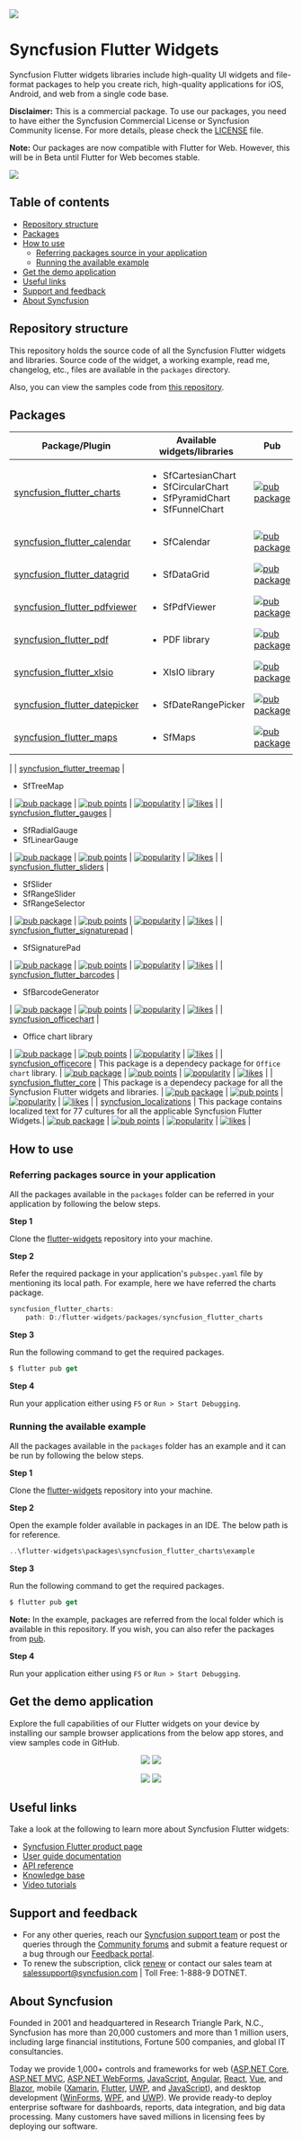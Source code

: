 <img src="https://cdn.syncfusion.com/content/images/flutter-widgets-banner-1.png"/>

# Syncfusion Flutter Widgets

Syncfusion Flutter widgets libraries include high-quality UI widgets and file-format packages to help you create rich, high-quality applications for iOS, Android, and web from a single code base.

**Disclaimer:** This is a commercial package. To use our packages, you need to have either the Syncfusion Commercial License or Syncfusion Community license. For more details, please check the [LICENSE](https://github.com/syncfusion/flutter-examples/blob/master/LICENSE) file.

**Note:** Our packages are now compatible with Flutter for Web. However, this will be in Beta until Flutter for Web becomes stable.

<img src="https://cdn.syncfusion.com/content/images/flutter-widgets-collage.png"/>


## Table of contents
- [Repository structure](#repository-structure)
- [Packages](#packages)
- [How to use](#how-to-use)
  - [Referring packages source in your application](#referring-packages-source-in-your-application)
  - [Running the available example](#running-the-available-example)
- [Get the demo application](#get-the-demo-application)
- [Useful links](#useful-links)
- [Support and feedback](#support-and-feedback)
- [About Syncfusion](#about-syncfusion)

## Repository structure

This repository holds the source code of all the Syncfusion Flutter widgets and libraries. Source code of the widget, a working example, read me, changelog, etc., files are available in the `packages` directory.

Also, you can view the samples code from [this repository](https://github.com/syncfusion/flutter-examples).

## Packages

| Package/Plugin | Available widgets/libraries | Pub | Points | Popularity | Likes |
|----------------|-----------------------------|-----|--------|------------|-------|
| [syncfusion_flutter_charts](./packages/syncfusion_flutter_charts/) | <ul><li>SfCartesianChart</li><li>SfCircularChart</li><li>SfPyramidChart</li><li>SfFunnelChart</li></ul> | [![pub package](https://img.shields.io/pub/v/syncfusion_flutter_charts.svg)](https://pub.dev/packages/syncfusion_flutter_charts) | [![pub points](https://badges.bar/syncfusion_flutter_charts/pub%20points)](https://pub.dev/packages/syncfusion_flutter_charts/score) |  [![popularity](https://badges.bar/syncfusion_flutter_charts/popularity)](https://pub.dev/packages/syncfusion_flutter_charts/score) | [![likes](https://badges.bar/syncfusion_flutter_charts/likes)](https://pub.dev/packages/syncfusion_flutter_charts/score) |
| [syncfusion_flutter_calendar](./packages/syncfusion_flutter_calendar/) | <ul><li>SfCalendar</li></ul> | [![pub package](https://img.shields.io/pub/v/syncfusion_flutter_calendar.svg)](https://pub.dev/packages/syncfusion_flutter_calendar) | [![pub points](https://badges.bar/syncfusion_flutter_calendar/pub%20points)](https://pub.dev/packages/syncfusion_flutter_calendar/score) |  [![popularity](https://badges.bar/syncfusion_flutter_calendar/popularity)](https://pub.dev/packages/syncfusion_flutter_calendar/score) | [![likes](https://badges.bar/syncfusion_flutter_calendar/likes)](https://pub.dev/packages/syncfusion_flutter_calendar/score) |
| [syncfusion_flutter_datagrid](./packages/syncfusion_flutter_datagrid/) | <ul><li>SfDataGrid</li></ul> | [![pub package](https://img.shields.io/pub/v/syncfusion_flutter_datagrid.svg)](https://pub.dev/packages/syncfusion_flutter_datagrid) | [![pub points](https://badges.bar/syncfusion_flutter_datagrid/pub%20points)](https://pub.dev/packages/syncfusion_flutter_datagrid/score) |  [![popularity](https://badges.bar/syncfusion_flutter_datagrid/popularity)](https://pub.dev/packages/syncfusion_flutter_datagrid/score) | [![likes](https://badges.bar/syncfusion_flutter_datagrid/likes)](https://pub.dev/packages/syncfusion_flutter_datagrid/score) |
| [syncfusion_flutter_pdfviewer](./packages/syncfusion_flutter_pdfviewer/) | <ul><li>SfPdfViewer</li></ul> | [![pub package](https://img.shields.io/pub/v/syncfusion_flutter_pdfviewer.svg)](https://pub.dev/packages/syncfusion_flutter_pdfviewer) | [![pub points](https://badges.bar/syncfusion_flutter_pdfviewer/pub%20points)](https://pub.dev/packages/syncfusion_flutter_pdfviewer/score) |  [![popularity](https://badges.bar/syncfusion_flutter_pdfviewer/popularity)](https://pub.dev/packages/syncfusion_flutter_pdfviewer/score) | [![likes](https://badges.bar/syncfusion_flutter_pdfviewer/likes)](https://pub.dev/packages/syncfusion_flutter_pdfviewer/score) |
| [syncfusion_flutter_pdf](./packages/syncfusion_flutter_pdf/) | <ul><li>PDF library</li></ul> | [![pub package](https://img.shields.io/pub/v/syncfusion_flutter_pdf.svg)](https://pub.dev/packages/syncfusion_flutter_pdf) | [![pub points](https://badges.bar/syncfusion_flutter_pdf/pub%20points)](https://pub.dev/packages/syncfusion_flutter_pdf/score) |  [![popularity](https://badges.bar/syncfusion_flutter_pdf/popularity)](https://pub.dev/packages/syncfusion_flutter_pdf/score) | [![likes](https://badges.bar/syncfusion_flutter_pdf/likes)](https://pub.dev/packages/syncfusion_flutter_pdf/score) |
| [syncfusion_flutter_xlsio](./packages/syncfusion_flutter_xlsio/) | <ul><li>XlsIO library</li></ul> | [![pub package](https://img.shields.io/pub/v/syncfusion_flutter_xlsio.svg)](https://pub.dev/packages/syncfusion_flutter_xlsio) | [![pub points](https://badges.bar/syncfusion_flutter_xlsio/pub%20points)](https://pub.dev/packages/syncfusion_flutter_xlsio/score) |  [![popularity](https://badges.bar/syncfusion_flutter_xlsio/popularity)](https://pub.dev/packages/syncfusion_flutter_xlsio/score) | [![likes](https://badges.bar/syncfusion_flutter_xlsio/likes)](https://pub.dev/packages/syncfusion_flutter_xlsio/score) |
| [syncfusion_flutter_datepicker](./packages/syncfusion_flutter_datepicker/) | <ul><li>SfDateRangePicker</li></ul> | [![pub package](https://img.shields.io/pub/v/syncfusion_flutter_datepicker.svg)](https://pub.dev/packages/syncfusion_flutter_datepicker) | [![pub points](https://badges.bar/syncfusion_flutter_datepicker/pub%20points)](https://pub.dev/packages/syncfusion_flutter_datepicker/score) |  [![popularity](https://badges.bar/syncfusion_flutter_datepicker/popularity)](https://pub.dev/packages/syncfusion_flutter_datepicker/score) | [![likes](https://badges.bar/syncfusion_flutter_datepicker/likes)](https://pub.dev/packages/syncfusion_flutter_datepicker/score) |
| [syncfusion_flutter_maps](./packages/syncfusion_flutter_maps/) | <ul><li>SfMaps</li></ul> | [![pub package](https://img.shields.io/pub/v/syncfusion_flutter_maps.svg)](https://pub.dev/packages/syncfusion_flutter_maps) | [![pub points](https://badges.bar/syncfusion_flutter_maps/pub%20points)](https://pub.dev/packages/syncfusion_flutter_maps/score) |  [![popularity](https://badges.bar/syncfusion_flutter_maps/popularity)](https://pub.dev/packages/syncfusion_flutter_maps/score) | [![likes](https://badges.bar/syncfusion_flutter_maps/likes)](https://pub.dev/packages/syncfusion_flutter_maps/score)
|
| [syncfusion_flutter_treemap](./packages/syncfusion_flutter_treemap/) | <ul><li>SfTreeMap</li></ul> | [![pub package](https://img.shields.io/pub/v/syncfusion_flutter_treemap.svg)](https://pub.dev/packages/syncfusion_flutter_treemap) | [![pub points](https://badges.bar/syncfusion_flutter_treemap/pub%20points)](https://pub.dev/packages/syncfusion_flutter_treemap/score) |  [![popularity](https://badges.bar/syncfusion_flutter_treemap/popularity)](https://pub.dev/packages/syncfusion_flutter_treemap/score) | [![likes](https://badges.bar/syncfusion_flutter_treemap/likes)](https://pub.dev/packages/syncfusion_flutter_treemap/score) |
| [syncfusion_flutter_gauges](./packages/syncfusion_flutter_gauges/) | <ul><li>SfRadialGauge</li><li>SfLinearGauge</li></ul>| [![pub package](https://img.shields.io/pub/v/syncfusion_flutter_gauges.svg)](https://pub.dev/packages/syncfusion_flutter_gauges) | [![pub points](https://badges.bar/syncfusion_flutter_gauges/pub%20points)](https://pub.dev/packages/syncfusion_flutter_gauges/score) |  [![popularity](https://badges.bar/syncfusion_flutter_gauges/popularity)](https://pub.dev/packages/syncfusion_flutter_gauges/score) | [![likes](https://badges.bar/syncfusion_flutter_gauges/likes)](https://pub.dev/packages/syncfusion_flutter_gauges/score) |
| [syncfusion_flutter_sliders](./packages/syncfusion_flutter_sliders/) | <ul><li>SfSlider</li><li>SfRangeSlider</li><li>SfRangeSelector</li></ul> | [![pub package](https://img.shields.io/pub/v/syncfusion_flutter_sliders.svg)](https://pub.dev/packages/syncfusion_flutter_sliders) | [![pub points](https://badges.bar/syncfusion_flutter_sliders/pub%20points)](https://pub.dev/packages/syncfusion_flutter_sliders/score) |  [![popularity](https://badges.bar/syncfusion_flutter_sliders/popularity)](https://pub.dev/packages/syncfusion_flutter_sliders/score) | [![likes](https://badges.bar/syncfusion_flutter_sliders/likes)](https://pub.dev/packages/syncfusion_flutter_sliders/score) |
| [syncfusion_flutter_signaturepad](./packages/syncfusion_flutter_signaturepad/) | <ul><li>SfSignaturePad</li></ul> | [![pub package](https://img.shields.io/pub/v/syncfusion_flutter_signaturepad.svg)](https://pub.dev/packages/syncfusion_flutter_signaturepad) | [![pub points](https://badges.bar/syncfusion_flutter_signaturepad/pub%20points)](https://pub.dev/packages/syncfusion_flutter_signaturepad/score) |  [![popularity](https://badges.bar/syncfusion_flutter_signaturepad/popularity)](https://pub.dev/packages/syncfusion_flutter_signaturepad/score) | [![likes](https://badges.bar/syncfusion_flutter_signaturepad/likes)](https://pub.dev/packages/syncfusion_flutter_signaturepad/score) |
| [syncfusion_flutter_barcodes](./packages/syncfusion_flutter_barcodes/) | <ul><li>SfBarcodeGenerator</li></ul> | [![pub package](https://img.shields.io/pub/v/syncfusion_flutter_barcodes.svg)](https://pub.dev/packages/syncfusion_flutter_barcodes) | [![pub points](https://badges.bar/syncfusion_flutter_barcodes/pub%20points)](https://pub.dev/packages/syncfusion_flutter_barcodes/score) |  [![popularity](https://badges.bar/syncfusion_flutter_barcodes/popularity)](https://pub.dev/packages/syncfusion_flutter_barcodes/score) | [![likes](https://badges.bar/syncfusion_flutter_barcodes/likes)](https://pub.dev/packages/syncfusion_flutter_barcodes/score) |
| [syncfusion_officechart](./packages/syncfusion_officechart/) | <ul><li>Office chart library</li></ul> | [![pub package](https://img.shields.io/pub/v/syncfusion_officechart.svg)](https://pub.dev/packages/syncfusion_officechart) | [![pub points](https://badges.bar/syncfusion_officechart/pub%20points)](https://pub.dev/packages/syncfusion_officechart/score) |  [![popularity](https://badges.bar/syncfusion_officechart/popularity)](https://pub.dev/packages/syncfusion_officechart/score) | [![likes](https://badges.bar/syncfusion_officechart/likes)](https://pub.dev/packages/syncfusion_officechart/score) |
| [syncfusion_officecore](./packages/syncfusion_officecore/) | This package is a dependecy package for `Office chart` library. | [![pub package](https://img.shields.io/pub/v/syncfusion_officecore.svg)](https://pub.dev/packages/syncfusion_officecore) | [![pub points](https://badges.bar/syncfusion_officecore/pub%20points)](https://pub.dev/packages/syncfusion_officecore/score) |  [![popularity](https://badges.bar/syncfusion_officecore/popularity)](https://pub.dev/packages/syncfusion_officecore/score) | [![likes](https://badges.bar/syncfusion_officecore/likes)](https://pub.dev/packages/syncfusion_officecore/score) |
| [syncfusion_flutter_core](./packages/syncfusion_flutter_core/) | This package is a dependecy package for all the Syncfusion Flutter widgets and libraries. | [![pub package](https://img.shields.io/pub/v/syncfusion_flutter_core.svg)](https://pub.dev/packages/syncfusion_flutter_core) | [![pub points](https://badges.bar/syncfusion_flutter_core/pub%20points)](https://pub.dev/packages/syncfusion_flutter_core/score) |  [![popularity](https://badges.bar/syncfusion_flutter_core/popularity)](https://pub.dev/packages/syncfusion_flutter_core/score) | [![likes](https://badges.bar/syncfusion_flutter_core/likes)](https://pub.dev/packages/syncfusion_flutter_core/score) |
| [syncfusion_localizations](./packages/syncfusion_localizations/) | This package contains localized text for 77 cultures for all the applicable Syncfusion Flutter Widgets.| [![pub package](https://img.shields.io/pub/v/syncfusion_localizations.svg)](https://pub.dev/packages/syncfusion_localizations) | [![pub points](https://badges.bar/syncfusion_localizations/pub%20points)](https://pub.dev/packages/syncfusion_localizations/score) |  [![popularity](https://badges.bar/syncfusion_localizations/popularity)](https://pub.dev/packages/syncfusion_localizations/score) | [![likes](https://badges.bar/syncfusion_localizations/likes)](https://pub.dev/packages/syncfusion_localizations/score) |

## How to use

### Referring packages source in your application

All the packages available in the `packages` folder can be referred in your application by following the below steps.

**Step 1**

Clone the [flutter-widgets]() repository into your machine.

**Step 2**

Refer the required package in your application's `pubspec.yaml` file by mentioning its local path. For example, here we have referred the charts package.

```dart
syncfusion_flutter_charts:
    path: D:/flutter-widgets/packages/syncfusion_flutter_charts
```

**Step 3**

Run the following command to get the required packages.

```dart
$ flutter pub get
```

**Step 4**

Run your application either using `F5` or `Run > Start Debugging`.

### Running the available example

All the packages available in the `packages` folder has an example and it can be run by following the below steps.

**Step 1**

Clone the [flutter-widgets]() repository into your machine.

**Step 2**

Open the example folder available in packages in an IDE. The below path is for reference.

```dart
..\flutter-widgets\packages\syncfusion_flutter_charts\example
```

**Step 3**

Run the following command to get the required packages.

```dart
$ flutter pub get
```

**Note:** In the example, packages are referred from the local folder which is available in this repository. If you wish, you can also refer the packages from [pub](https://pub.dev).

**Step 4**

Run your application either using `F5` or `Run > Start Debugging`.

## Get the demo application

Explore the full capabilities of our Flutter widgets on your device by installing our sample browser applications from the below app stores, and view samples code in GitHub.

<p align="center">
  <a href="https://play.google.com/store/apps/details?id=com.syncfusion.flutter.examples"><img src="https://cdn.syncfusion.com/content/images/FTControl/google-play.png"/></a>
  <a href="https://apps.apple.com/us/app/syncfusion-flutter-ui-widgets/id1475231341"><img src="https://cdn.syncfusion.com/content/images/FTControl/apple-button.png"/></a>
  </p>
  <p align="center">
  <a href="https://github.com/syncfusion/flutter-examples"><img src="https://cdn.syncfusion.com/content/images/FTControl/GitHub.png"/></a>
  <a href="https://flutter.syncfusion.com"><img src="https://cdn.syncfusion.com/content/images/FTControl/web_sample_browser.png"/></a>  
</p>

## Useful links
Take a look at the following to learn more about Syncfusion Flutter widgets:

* [Syncfusion Flutter product page](https://www.syncfusion.com/flutter-widgets)
* [User guide documentation](https://help.syncfusion.com/flutter/introduction/overview)
* [API reference](https://help.syncfusion.com/flutter/introduction/api-reference)
* [Knowledge base](https://www.syncfusion.com/kb/flutter)
* [Video tutorials](https://www.syncfusion.com/tutorial-videos/flutter)

## Support and feedback

* For any other queries, reach our [Syncfusion support team](https://www.syncfusion.com/support/directtrac/incidents/newincident) or post the queries through the [Community forums](https://www.syncfusion.com/forums) and submit a feature request or a bug through our [Feedback portal](https://www.syncfusion.com/feedback/flutter).
* To renew the subscription, click [renew](https://www.syncfusion.com/sales/products) or contact our sales team at salessupport@syncfusion.com | Toll Free: 1-888-9 DOTNET.

## About Syncfusion

Founded in 2001 and headquartered in Research Triangle Park, N.C., Syncfusion has more than 20,000 customers and more than 1 million users, including large financial institutions, Fortune 500 companies, and global IT consultancies.

Today we provide 1,000+ controls and frameworks for web ([ASP.NET Core](https://www.syncfusion.com/aspnet-core-ui-controls), [ASP.NET MVC](https://www.syncfusion.com/aspnet-mvc-ui-controls), [ASP.NET WebForms](https://www.syncfusion.com/jquery/aspnet-web-forms-ui-controls), [JavaScript](https://www.syncfusion.com/javascript-ui-controls), [Angular](https://www.syncfusion.com/angular-ui-components), [React](https://www.syncfusion.com/react-ui-components), [Vue](https://www.syncfusion.com/vue-ui-components), and [Blazor](https://www.syncfusion.com/blazor-components), mobile ([Xamarin](https://www.syncfusion.com/xamarin-ui-controls), [Flutter](https://www.syncfusion.com/flutter-widgets), [UWP](https://www.syncfusion.com/uwp-ui-controls), and [JavaScript](https://www.syncfusion.com/javascript-ui-controls)), and desktop development ([WinForms](https://www.syncfusion.com/winforms-ui-controls), [WPF](https://www.syncfusion.com/wpf-ui-controls), and [UWP](https://www.syncfusion.com/uwp-ui-controls)). We provide ready-to deploy enterprise software for dashboards, reports, data integration, and big data processing. Many customers have saved millions in licensing fees by deploying our software.